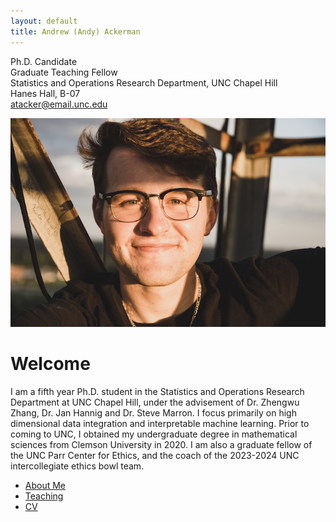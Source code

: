 ```yaml
---
layout: default
title: Andrew (Andy) Ackerman
---
```


Ph.D. Candidate  
Graduate Teaching Fellow  
Statistics and Operations Research Department, UNC Chapel Hill  
Hanes Hall, B-07  
atacker@email.unc.edu

![](pictures/profile.png)


# Welcome
I am a fifth year Ph.D. student in the Statistics and Operations Research Department at UNC Chapel Hill, under the advisement of Dr. Zhengwu Zhang, Dr. Jan Hannig and Dr. Steve Marron.  I focus primarily on high dimensional data integration and interpretable machine learning.  Prior to coming to UNC, I obtained my undergraduate degree in mathematical sciences from Clemson University in 2020.  I am also a graduate fellow of the UNC Parr Center for Ethics, and the coach of the 2023-2024 UNC intercollegiate ethics bowl team. 

- [About Me](about.md)
- [Teaching](teaching.md)
- [CV](CV.md)
  


